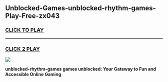 
## Unblocked-Games-unblocked-rhythm-games-Play-Free-zx043
<h3>
<a href="https://premium76.site?title=unblocked-rhythm-games&ref=22A">CLICK TO PLAY</a></h3>
<hr>

<h3>
<a href="https://premium76.site?title=unblocked-rhythm-games&ref=22A">CLICK 2 PLAY</a>
  
</h3>

<a href="https://premium76.site?title=unblocked-rhythm-games&ref=22A"><img src="https://clearcache.store/games.png"></a>


**unblocked-rhythm-games games unblocked: Your Gateway to Fun and Accessible Online Gaming**
